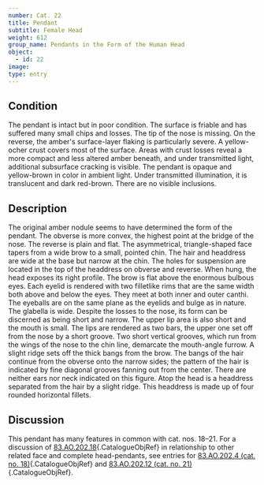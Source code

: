 ```yaml
---
number: Cat. 22
title: Pendant
subtitle: Female Head
weight: 612
group_name: Pendants in the Form of the Human Head
object:
  - id: 22
image:
type: entry
---
```


## Condition

The pendant is intact but in poor condition. The surface is friable and has suffered many small chips and losses. The tip of the nose is missing. On the reverse, the amber's surface-layer flaking is particularly severe. A yellow-ocher crust covers most of the surface. Areas with crust losses reveal a more compact and less altered amber beneath, and under transmitted light, additional subsurface cracking is visible. The pendant is opaque and yellow-brown in color in ambient light. Under transmitted illumination, it is translucent and dark red-brown. There are no visible inclusions.

## Description

The original amber nodule seems to have determined the form of the pendant. The obverse is more convex, the highest point at the bridge of the nose. The reverse is plain and flat. The asymmetrical, triangle-shaped face tapers from a wide brow to a small, pointed chin. The hair and headdress are wide at the base but narrow at the chin. The holes for suspension are located in the top of the headdress on obverse and reverse. When hung, the head exposes its right profile. The brow is flat above the enormous bulbous eyes. Each eyelid is rendered with two filletlike rims that are the same width both above and below the eyes. They meet at both inner and outer canthi. The eyeballs are on the same plane as the eyelids and bulge as in nature. The glabella is wide. Despite the losses to the nose, its form can be discerned as being short and narrow. The upper lip area is also short and the mouth is small. The lips are rendered as two bars, the upper one set off from the nose by a short groove. Two short vertical grooves, which run from the wings of the nose to the chin line, demarcate the mouth-angle furrow. A slight ridge sets off the thick bangs from the brow. The bangs of the hair continue from the obverse onto the narrow sides; the pattern of the hair is indicated by fine diagonal grooves fanning out from the center. There are neither ears nor neck indicated on this figure. Atop the head is a headdress separated from the hair by a slight ridge. This headdress is made up of four rounded horizontal fillets.

## Discussion

This pendant has many features in common with cat. nos. 18–21. For a discussion of [83.AO.202.18](#cat-83.AO.202.18){.CatalogueObjRef} in relationship to other related face and complete head-pendants, see entries for [83.AO.202.4 (cat. no. 18)](#cat-83.AO.202.4){.CatalogueObjRef} and [83.AO.202.12 (cat. no. 21)](#cat-83.AO.202.12){.CatalogueObjRef}.

